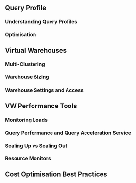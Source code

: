 ## Query Profile
### Understanding Query Profiles
### Optimisation


## Virtual Warehouses
### Multi-Clustering

### Warehouse Sizing

### Warehouse Settings and Access

## VW Performance Tools
### Monitoring Loads

### Query Performance and Query Acceleration Service

### Scaling Up vs Scaling Out

### Resource Monitors

## Cost Optimisation Best Practices
